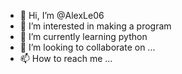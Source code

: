 - 👋 Hi, I’m @AlexLe06
- 👀 I’m interested in making a program
- 🌱 I’m currently learning python
- 💞️ I’m looking to collaborate on ...
- 📫 How to reach me ...

<!---
AlexLe06/AlexLe06 is a ✨ special ✨ repository because its `README.md` (this file) appears on your GitHub profile.
You can click the Preview link to take a look at your changes.
--->
